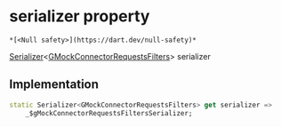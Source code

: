 


# serializer property




    *[<Null safety>](https://dart.dev/null-safety)*




[Serializer](https://pub.dev/documentation/built_value/8.1.3/serializer/Serializer-class.html)&lt;[GMockConnectorRequestsFilters](../../third_party_yonomi_graphql_schema_schema.docs.schema.gql/GMockConnectorRequestsFilters-class.md)> serializer
  







## Implementation

```dart
static Serializer<GMockConnectorRequestsFilters> get serializer =>
    _$gMockConnectorRequestsFiltersSerializer;
```








